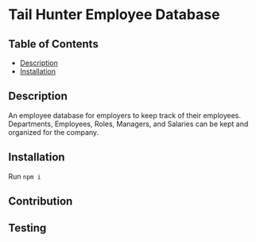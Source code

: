 # Tail Hunter Employee Database

## Table of Contents
* [Description](#description)
* [Installation](#installation)

## Description <a name="description"></a>   
An employee database for employers to keep track of their employees. Departments, Employees, Roles, Managers,  and Salaries can be kept and organized for the company.

## Installation <a name="installation"></a>  
Run ```npm i```

## Contribution <a name="contribution"></a>  


## Testing <a name="testing"></a>  


